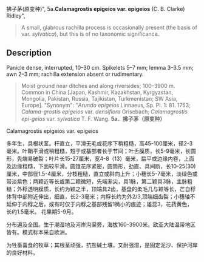 拂子茅(原变种)",
5a.**Calamagrostis epigeios var. epigeios** (C. B. Clarke) Ridley",

> A small, glabrous rachilla process is occasionally present (the basis of var. *sylvatica*), but this is of no taxonomic significance.

## Description
Panicle dense, interrupted, 10–30 cm. Spikelets 5–7 mm; lemma 3–3.5 mm; awn 2–3 mm; rachilla extension absent or rudimentary.

> Moist ground near ditches and along riversides; 100–3900 m. Common in China [Japan, Kashmir, Kazakhstan, Kyrgyzstan, Mongolia, Pakistan, Russia, Tajikistan, Turkmenistan; SW Asia, Europe].
  "Synonym": "*Arundo epigeios* Linnaeus, Sp. Pl. 1: 81. 1753; *Calama-grostis epigeios* var. *densiflora* Grisebach; *Calamagrostis epi-geios* var. *sylvatica* T. F. Wang.
**5a．拂子茅（原变种）**

Calamagrostis epigeios var. epigeios

多年生，具根状茎。秆直立，平滑无毛或花序下稍粗糙，高45-100厘米，径2-3毫米。叶鞘平滑或稍粗糙，短于或基部者长于节间；叶舌膜质，长5-9毫米，长圆形，先端易破裂；叶片长15-27厘米，宽4-8（13）毫米，扁平或边缘内卷，上面及边缘粗糙，下面较平滑。圆锥花序紧密，圆筒形，劲直、具间断，长10-25(30)厘米，中部径1.5-4厘米，分枝粗糙，直立或斜向上升；小穗长5-7毫米，淡绿色或带淡紫色；两颖近等长或第二颖微短，先端渐尖，具1脉，第二颖具3脉，主脉粗糙；外稃透明膜质，长约为颖之半，顶端具2齿，基盘的柔毛几与颖等长，芒自稃体背中部附近伸出，细直，长2-3毫米；内稃长约为外2/3,顶端细齿裂；小穗轴不延伸于内稃之后，或有时仅于内稃之基部残留1微小的痕迹；雄蕊3，花药黄色，长约1.5毫米。 花果期5-9月。

分布遍及全国。生于潮湿地及河岸沟渠旁，海拔160-3900米。欧亚大陆温带地区皆有。模式标本采自欧洲。

为牲畜喜食的牧草；其根茎顽强，抗盐碱土壤，又耐强湿，是固定泥沙、保护河岸的良好材料。
